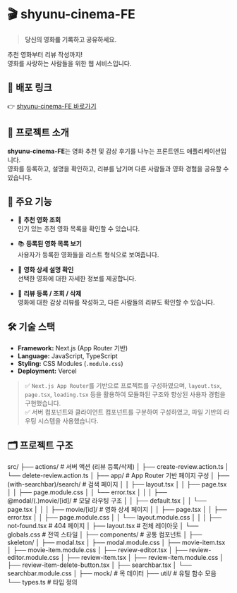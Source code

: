 # 🎬 shyunu-cinema-FE

> **당신의 영화를 기록하고 공유하세요.**

추천 영화부터 리뷰 작성까지!  
영화를 사랑하는 사람들을 위한 웹 서비스입니다.

## 🚀 배포 링크

👉 [shyunu-cinema-FE 바로가기](https://shyunu-cinema-fe.vercel.app/)

## 📌 프로젝트 소개

**shyunu-cinema-FE**는 영화 추천 및 감상 후기를 나누는 프론트엔드 애플리케이션입니다.  
영화를 등록하고, 설명을 확인하고, 리뷰를 남기며 다른 사람들과 영화 경험을 공유할 수 있습니다.

## 🔧 주요 기능

- 🎥 **추천 영화 조회**  
  인기 있는 추천 영화 목록을 확인할 수 있습니다.

- 📚 **등록된 영화 목록 보기**  
  사용자가 등록한 영화들을 리스트 형식으로 보여줍니다.

- 📝 **영화 상세 설명 확인**  
  선택한 영화에 대한 자세한 정보를 제공합니다.

- 💬 **리뷰 등록 / 조회 / 삭제**  
  영화에 대한 감상 리뷰를 작성하고, 다른 사람들의 리뷰도 확인할 수 있습니다.

## 🛠️ 기술 스택

- **Framework:** Next.js (App Router 기반)  
- **Language:** JavaScript, TypeScript 
- **Styling:** CSS Modules (`.module.css`)  
- **Deployment:** Vercel

> ✅ `Next.js App Router`를 기반으로 프로젝트를 구성하였으며, `layout.tsx`, `page.tsx`, `loading.tsx` 등을 활용하여 모듈화된 구조와 향상된 사용자 경험을 구현했습니다.  
> ✅ 서버 컴포넌트와 클라이언트 컴포넌트를 구분하여 구성하였고, 파일 기반의 라우팅 시스템을 사용했습니다.

## 🗂️ 프로젝트 구조
src/
├── actions/                       # 서버 액션 (리뷰 등록/삭제)
│   ├── create-review.action.ts
│   └── delete-review.action.ts
│
├── app/                           # App Router 기반 페이지 구성
│   ├── (with-searchbar)/search/   # 검색 페이지
│   │   ├── layout.tsx
│   │   ├── page.tsx
│   │   ├── page.module.css
│   │   └── error.tsx
│   │
│   ├── @modal/(.)movie/[id]/      # 모달 라우팅 구조
│   │   ├── default.tsx
│   │   └── page.tsx
│   │
│   ├── movie/[id]/                # 영화 상세 페이지
│   │   ├── page.tsx
│   │   ├── error.tsx
│   │   ├── page.module.css
│   │   └── layout.module.css
│   │
│   ├── not-found.tsx             # 404 페이지
│   ├── layout.tsx                # 전체 레이아웃
│   └── globals.css               # 전역 스타일
│
├── components/                   # 공통 컴포넌트
│   ├── skeleton/
│   ├── modal.tsx
│   ├── modal.module.css
│   ├── movie-item.tsx
│   ├── movie-item.module.css
│   ├── review-editor.tsx
│   ├── review-editor.module.css
│   ├── review-item.tsx
│   ├── review-item.module.css
│   ├── review-item-delete-button.tsx
│   ├── searchbar.tsx
│   └── searchbar.module.css
│
├── mock/                         # 목 데이터
├── util/                         # 유틸 함수 모음
└── types.ts                      # 타입 정의
